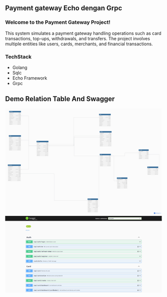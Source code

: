 ## Payment gateway Echo dengan Grpc

### **Welcome to the Payment Gateway Project!**
This system simulates a payment gateway handling operations such as card transactions, top-ups, withdrawals, and transfers. The project involves multiple entities like users, cards, merchants, and financial transactions.


### TechStack
- Golang
- Sqlc
- Echo Framework
- Grpc




## Demo Relation Table And Swagger

<img src="./images/relation-table.png" alt="relation-table" />



<img src="./images/swagger_3.png" alt="swagger" />
